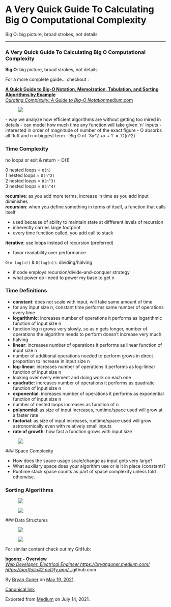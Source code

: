 # A Very Quick Guide To Calculating Big O Computational Complexity

Big O: big picture, broad strokes, not details

---

### A Very Quick Guide To Calculating Big O Computational Complexity

**Big O**: big picture, broad strokes, not details

For a more complete guide… checkout :

<a href="https://medium.com/star-gazers/a-quick-guide-to-big-o-notation-memoization-tabulation-and-sorting-algorithms-by-example-803ff193c522" class="markup--anchor markup--mixtapeEmbed-anchor" title="https://medium.com/star-gazers/a-quick-guide-to-big-o-notation-memoization-tabulation-and-sorting-algorithms-by-example-803ff193c522"><strong>A Quick Guide to Big-O Notation, Memoization, Tabulation, and Sorting Algorithms by Example</strong><br />
<em>Curating Complexity: A Guide to Big-O Notation</em>medium.com</a><a href="https://medium.com/star-gazers/a-quick-guide-to-big-o-notation-memoization-tabulation-and-sorting-algorithms-by-example-803ff193c522" class="js-mixtapeImage mixtapeImage u-ignoreBlock"></a>

<figure><img src="https://cdn-images-1.medium.com/max/800/0*lte81mEvgEPYXodB.png" class="graf-image" /></figure>-   <span id="28b6">way we analyze how efficient algorithms are without getting too mired in details</span>
-   <span id="4141">can model how much time any function will take given `n` inputs</span>
-   <span id="9479">interested in order of magnitude of number of the exact figure</span>
-   <span id="8fe1">O absorbs all fluff and n = biggest term</span>
-   <span id="a9c8">Big O of `3x^2 +x + 1` = `O(n^2)`</span>

### Time Complexity

no loops or exit & return = O(1)

0 nested loops = `O(n)`  
1 nested loops = `O(n^2)`  
2 nested loops = `O(n^3)`  
3 nested loops = `O(n^4)`

**recursive**: as you add more terms, increase in time as you add input diminishes  
**recursion**: when you define something in terms of itself, a function that calls itself

- <span id="f455">used because of ability to maintain state at diffferent levels of recursion</span>
- <span id="f168">inherently carries large footprint</span>
- <span id="5510">every time function called, you add call to stack</span>

**iterative**: use loops instead of recursion (preferred)

- favor readability over performance

`O(n log(n))` & `O(log(n))`: dividing/halving

- <span id="4f7e">if code employs recursion/divide-and-conquer strategy</span>
- <span id="d1cc">what power do i need to power my base to get n</span>

### Time Definitions

- <span id="9aad">**constant**: does not scale with input, will take same amount of time</span>
- <span id="3a19">for any input size n, constant time performs same number of operations every time</span>
- <span id="bf51">**logarithmic**: increases number of operations it performs as logarithmic function of input size n</span>
- <span id="93d5">function log n grows very slowly, so as n gets longer, number of operations the algorithm needs to perform doesn’t increase very much</span>
- <span id="a2cf">halving</span>
- <span id="46c0">**linear**: increases number of operations it performs as linear function of input size n</span>
- <span id="5f16">number of additional operations needed to perform grows in direct proportion to increase in input size n</span>
- <span id="ab93">**log-linear**: increases number of operations it performs as log-linear function of input size n</span>
- <span id="0459">looking over every element and doing work on each one</span>
- <span id="bd8a">**quadratic**: increases number of operations it performs as quadratic function of input size n</span>
- <span id="dc41">**exponential**: increases number of operations it performs as exponential function of input size n</span>
- <span id="71fc">number of nested loops increases as function of n</span>
- <span id="8253">**polynomial**: as size of input increases, runtime/space used will grow at a faster rate</span>
- <span id="8827">**factorial**: as size of input increases, runtime/space used will grow astronomically even with relatively small inputs</span>
- <span id="040c">**rate of growth**: how fast a function grows with input size</span>

<figure><img src="https://cdn-images-1.medium.com/max/800/1*5t2u8n1uKhioIzZIXX2zbg.png" class="graf-image" /></figure>### Space Complexity

- <span id="403b">How does the space usage scale/change as input gets very large?</span>
- <span id="5f20">What auxiliary space does your algorithm use or is it in place (constant)?</span>
- <span id="b207">Runtime stack space counts as part of space complexity unless told otherwise.</span>

### Sorting Algorithms

<figure><img src="https://cdn-images-1.medium.com/max/800/1*HhXmG2cNdg8y4ZCCQGTyuQ.png" class="graf-image" /></figure><figure><img src="https://cdn-images-1.medium.com/max/800/1*ULeXxVCDkF73GwhsxyM_2g.png" class="graf-image" /></figure>### Data Structures

<figure><img src="https://cdn-images-1.medium.com/max/1200/1*hkZWlUgFyOSaLD5Uskv0tQ.png" class="graf-image" /></figure>

<figure><img src="https://cdn-images-1.medium.com/max/2560/1*COjzunj0-FsMJ0d7v7Z-6g.png" class="graf-image" /></figure>

For similar content check out my GitHub:

<a href="https://github.com/bgoonz" class="markup--anchor markup--mixtapeEmbed-anchor" title="https://github.com/bgoonz"><strong>bgoonz - Overview</strong><br />
<em>Web Developer, Electrical Engineer https://bryanguner.medium.com/ https://portfolio42.netlify.app/…</em>github.com</a><a href="https://github.com/bgoonz" class="js-mixtapeImage mixtapeImage u-ignoreBlock"></a>

By <a href="https://medium.com/@bryanguner" class="p-author h-card">Bryan Guner</a> on [May 19, 2021](https://medium.com/p/eb1557e85fa3).

<a href="https://medium.com/@bryanguner/a-very-quick-guide-to-calculating-big-o-computational-complexity-eb1557e85fa3" class="p-canonical">Canonical link</a>

Exported from [Medium](https://medium.com) on July 14, 2021.
